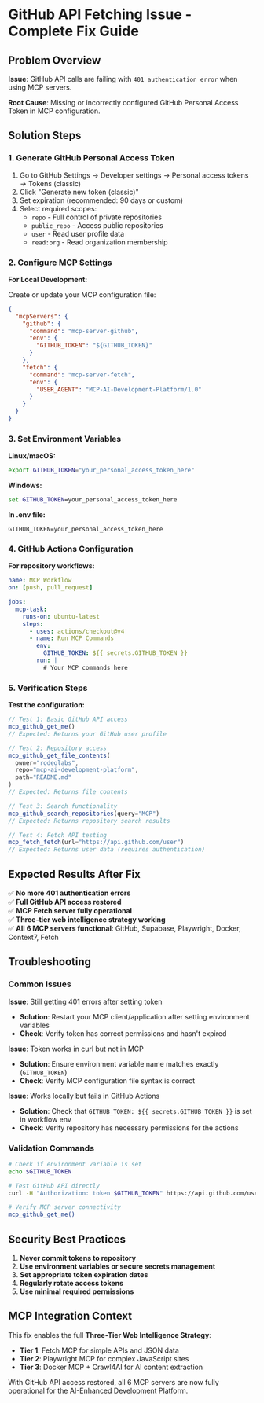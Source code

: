 # GitHub API Fetching Issue - Complete Fix Guide

## Problem Overview

**Issue**: GitHub API calls are failing with `401 authentication error` when using MCP servers.

**Root Cause**: Missing or incorrectly configured GitHub Personal Access Token in MCP configuration.

## Solution Steps

### 1. Generate GitHub Personal Access Token

1. Go to GitHub Settings → Developer settings → Personal access tokens → Tokens (classic)
2. Click "Generate new token (classic)"
3. Set expiration (recommended: 90 days or custom)
4. Select required scopes:
   - `repo` - Full control of private repositories
   - `public_repo` - Access public repositories
   - `user` - Read user profile data
   - `read:org` - Read organization membership

### 2. Configure MCP Settings

**For Local Development:**

Create or update your MCP configuration file:

```json
{
  "mcpServers": {
    "github": {
      "command": "mcp-server-github",
      "env": {
        "GITHUB_TOKEN": "${GITHUB_TOKEN}"
      }
    },
    "fetch": {
      "command": "mcp-server-fetch",
      "env": {
        "USER_AGENT": "MCP-AI-Development-Platform/1.0"
      }
    }
  }
}
```

### 3. Set Environment Variables

**Linux/macOS:**
```bash
export GITHUB_TOKEN="your_personal_access_token_here"
```

**Windows:**
```cmd
set GITHUB_TOKEN=your_personal_access_token_here
```

**In .env file:**
```
GITHUB_TOKEN=your_personal_access_token_here
```

### 4. GitHub Actions Configuration

**For repository workflows:**

```yaml
name: MCP Workflow
on: [push, pull_request]

jobs:
  mcp-task:
    runs-on: ubuntu-latest
    steps:
      - uses: actions/checkout@v4
      - name: Run MCP Commands
        env:
          GITHUB_TOKEN: ${{ secrets.GITHUB_TOKEN }}
        run: |
          # Your MCP commands here
```

### 5. Verification Steps

**Test the configuration:**

```javascript
// Test 1: Basic GitHub API access
mcp_github_get_me()
// Expected: Returns your GitHub user profile

// Test 2: Repository access  
mcp_github_get_file_contents(
  owner="rodeolabs",
  repo="mcp-ai-development-platform", 
  path="README.md"
)
// Expected: Returns file contents

// Test 3: Search functionality
mcp_github_search_repositories(query="MCP")
// Expected: Returns repository search results

// Test 4: Fetch API testing
mcp_fetch_fetch(url="https://api.github.com/user")
// Expected: Returns user data (requires authentication)
```

## Expected Results After Fix

✅ **No more 401 authentication errors**  
✅ **Full GitHub API access restored**  
✅ **MCP Fetch server fully operational**  
✅ **Three-tier web intelligence strategy working**  
✅ **All 6 MCP servers functional**: GitHub, Supabase, Playwright, Docker, Context7, Fetch

## Troubleshooting

### Common Issues

**Issue**: Still getting 401 errors after setting token
- **Solution**: Restart your MCP client/application after setting environment variables
- **Check**: Verify token has correct permissions and hasn't expired

**Issue**: Token works in curl but not in MCP
- **Solution**: Ensure environment variable name matches exactly (`GITHUB_TOKEN`)
- **Check**: Verify MCP configuration file syntax is correct

**Issue**: Works locally but fails in GitHub Actions
- **Solution**: Check that `GITHUB_TOKEN: ${{ secrets.GITHUB_TOKEN }}` is set in workflow env
- **Check**: Verify repository has necessary permissions for the actions

### Validation Commands

```bash
# Check if environment variable is set
echo $GITHUB_TOKEN

# Test GitHub API directly
curl -H "Authorization: token $GITHUB_TOKEN" https://api.github.com/user

# Verify MCP server connectivity
mcp_github_get_me()
```

## Security Best Practices

1. **Never commit tokens to repository**
2. **Use environment variables or secure secrets management**
3. **Set appropriate token expiration dates**
4. **Regularly rotate access tokens**
5. **Use minimal required permissions**

## MCP Integration Context

This fix enables the full **Three-Tier Web Intelligence Strategy**:

- **Tier 1**: Fetch MCP for simple APIs and JSON data
- **Tier 2**: Playwright MCP for complex JavaScript sites  
- **Tier 3**: Docker MCP + Crawl4AI for AI content extraction

With GitHub API access restored, all 6 MCP servers are now fully operational for the AI-Enhanced Development Platform.